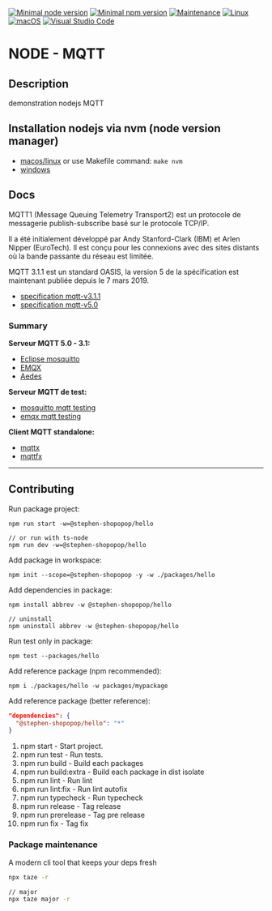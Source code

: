 [![Minimal node version](https://img.shields.io/static/v1?label=node&message=%3E=16.15&logo=node.js&color)](https://nodejs.org/about/releases/)
[![Minimal npm version](https://img.shields.io/static/v1?label=npm&message=%3E=8.5.5&logo=npm&color)](https://github.com/npm/cli/releases)
[![Maintenance](https://img.shields.io/badge/Maintained%3F-yes-green.svg)](https://GitHub.com/stephen-shopopop/node-ts/graphs/commit-activity)
[![Linux](https://svgshare.com/i/Zhy.svg)](https://svgshare.com/i/Zhy.svg)
[![macOS](https://svgshare.com/i/ZjP.svg)](https://svgshare.com/i/ZjP.svg)
[![Visual Studio Code](https://img.shields.io/badge/--007ACC?logo=visual%20studio%20code&logoColor=ffffff)](https://code.visualstudio.com/)

# NODE - MQTT

## Description

demonstration nodejs MQTT

## Installation nodejs via nvm (node version manager)

- [macos/linux](https://github.com/nvm-sh/nvm) or use Makefile command: ```make nvm```
- [windows](https://github.com/coreybutler/nvm-windows)

## Docs

MQTT1 (Message Queuing Telemetry Transport2) est un protocole de messagerie publish-subscribe basé sur le protocole TCP/IP.

Il a été initialement développé par Andy Stanford-Clark (IBM) et Arlen Nipper (EuroTech). Il est conçu pour les connexions avec des sites distants où la bande passante du réseau est limitée.

MQTT 3.1.1 est un standard OASIS, la version 5 de la spécification est maintenant publiée depuis le 7 mars 2019.

- [specification mqtt-v3.1.1](http://docs.oasis-open.org/mqtt/mqtt/v3.1.1/mqtt-v3.1.1.html)
- [specification mqtt-v5.0](http://docs.oasis-open.org/mqtt/mqtt/v5.0/mqtt-v5.0.html)
  
### Summary

**Serveur MQTT 5.0 - 3.1:**

- [Eclipse mosquitto](https://mosquitto.org)
- [EMQX](https://www.emqx.io)
- [Aedes](https://github.com/moscajs/aedes#readme)
  
**Serveur MQTT de test:**

- [mosquitto mqtt testing](https://test.mosquitto.org)
- [emqx mqtt testing](https://www.emqx.com/en/mqtt/public-mqtt5-broker)

**Client MQTT standalone:**

- [mqttx](https://mqttx.app)
- [mqttfx](https://mqttfx.jensd.de)

---
## Contributing

Run package project:

```shell
npm run start -w=@stephen-shopopop/hello

// or run with ts-node
npm run dev -w=@stephen-shopopop/hello
```

Add package in workspace:

```shell
npm init --scope=@stephen-shopopop -y -w ./packages/hello
```

Add dependencies in package:

```shell
npm install abbrev -w @stephen-shopopop/hello

// uninstall
npm uninstall abbrev -w @stephen-shopopop/hello
```

Run test only in package:

```shell
npm test --packages/hello
```

Add reference package (npm recommended):

```shell
npm i ./packages/hello -w packages/mypackage
```

Add reference package (better reference):

```json
"dependencies": {
  "@stephen-shopopop/hello": "*"
}
```

1. npm start - Start project.
2. npm run test -  Run tests.
3. npm run build - Build each packages
4. npm run build:extra  - Build each package in dist isolate
5. npm run lint - Run lint
6. npm run lint:fix - Run lint autofix
7. npm run typecheck - Run typecheck
8. npm run release - Tag release
9. npm run prerelease - Tag pre release
10. npm run fix - Tag fix

### Package maintenance

A modern cli tool that keeps your deps fresh

```bash
npx taze -r

// major
npx taze major -r
```
